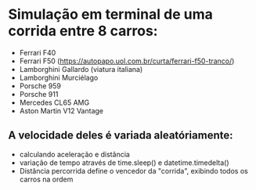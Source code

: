 # Simulação em terminal de uma corrida entre 8 carros:
- Ferrari F40
- Ferrari F50 (https://autopapo.uol.com.br/curta/ferrari-f50-tranco/)
- Lamborghini Gallardo (viatura italiana)
- Lamborghini Murciélago
- Porsche 959
- Porsche 911
- Mercedes CL65 AMG
- Aston Martin V12 Vantage

## A velocidade deles é variada aleatóriamente:
- calculando aceleração e distância
- variação de tempo através de time.sleep() e datetime.timedelta()
- Distância percorrida define o vencedor da "corrida", exibindo todos os carros na ordem
